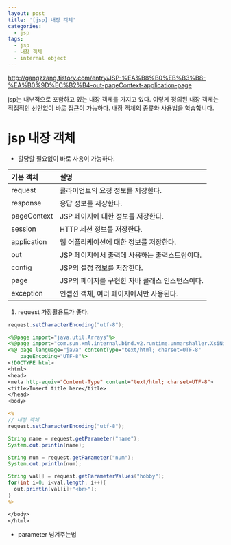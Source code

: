 ```yaml
---
layout: post
title: '[jsp] 내장 객체'
categories:
  - jsp
tags:
  - jsp
  - 내장 객체
  - internal object
---
```



http://gangzzang.tistory.com/entry/JSP-%EA%B8%B0%EB%B3%B8-%EA%B0%9D%EC%B2%B4-out-pageContext-application-page

jsp는 내부적으로 포함하고 있는 내장 객체를 가지고 있다. 이렇게 정의된 내장 객체는 직접적인 선언없이 바로 접근이 가능하다.
내장 객체의 종류와 사용법을 학습합니다.



# jsp 내장 객체


- 할당할 필요없이 바로 사용이 가능하다.

| 기본 객체 | 설명 |
| :------------- | :------------- |
| request | 클라이언트의 요청 정보를 저장한다. |
| response | 응답 정보를 저장한다. |
| pageContext | JSP 페이지에 대한 정보를 저장한다. |
| session | HTTP 세션 정보를 저장한다. |
| application | 웹 어플리케이션에 대한 정보를 저장한다. |
| out | JSP 페이지에서 출력에 사용하는 출력스트림이다. |
| config | JSP의 설정 정보를 저장한다. |
| page | JSP의 페이지를 구현한 자바 클래스 인스턴스이다. |
| exception| 인셉션 객체, 여러 페이지에서만 사용된다.|



1. request  가장활용도가 좋다.

```java
request.setCharacterEncoding("utf-8");
```


```jsp
<%@page import="java.util.Arrays"%>
<%@page import="com.sun.xml.internal.bind.v2.runtime.unmarshaller.XsiNilLoader.Array"%>
<%@ page language="java" contentType="text/html; charset=UTF-8"
    pageEncoding="UTF-8"%>
<!DOCTYPE html>
<html>
<head>
<meta http-equiv="Content-Type" content="text/html; charset=UTF-8">
<title>Insert title here</title>
</head>
<body>

<%
// 내장 객체
request.setCharacterEncoding("utf-8");

String name = request.getParameter("name");
System.out.println(name);

String num = request.getParameter("num");
System.out.println(num);

String val[] = request.getParameterValues("hobby");
for(int i=0; i<val.length; i++){
  out.println(val[i]+"<br>");
}
%>

</body>
</html>
```

- parameter 넘겨주는법
